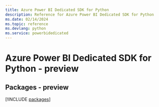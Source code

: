 ```yaml
---
title: Azure Power BI Dedicated SDK for Python
description: Reference for Azure Power BI Dedicated SDK for Python
ms.date: 02/14/2024
ms.topic: reference
ms.devlang: python
ms.service: powerbidedicated
---
```

# Azure Power BI Dedicated SDK for Python - preview
## Packages - preview
[!INCLUDE [packages](power-bi-dedicated-index.md)]
